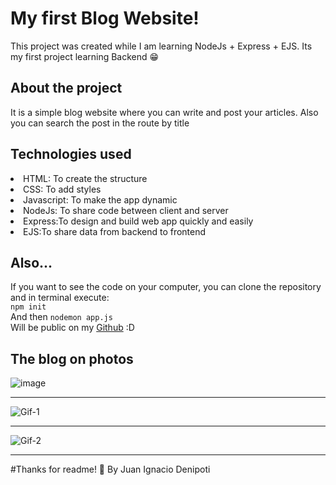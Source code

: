 # My first Blog Website!

This project was created while I am learning NodeJs + Express + EJS. Its my first project learning Backend 😁

## About the project
It is a simple blog website where you can write and post your articles. Also you can search the post in the route by title 
## Technologies used
<li>HTML: To create the structure</li>
<li>CSS: To add styles</li>
<li>Javascript: To make the app dynamic</li>
<li>NodeJs: To share code between client and server</li>
<li>Express:To design and build web app quickly and easily</li>
<li>EJS:To share data from backend to frontend</li>


## Also...
If you want to see the code on your computer, you can clone the repository and in terminal execute: <br>
`npm init` <br>
And then
`nodemon app.js`<br>
Will be public on my <a href="github.com/Juanideni" target="_blank">Github</a> :D 

## The blog on photos

![image](https://user-images.githubusercontent.com/62517692/167742421-4987d912-0bf8-4d13-abc5-51b5f018bfbf.png)
<hr>

![Gif-1](https://user-images.githubusercontent.com/62517692/167743258-c7bdb481-07c9-49e0-9edb-668cb27d143f.gif)
<hr>

![Gif-2](https://user-images.githubusercontent.com/62517692/167743268-5d4e93aa-2c20-4e47-9faf-3395186d01b7.gif)
<hr>


#Thanks for readme! 👋  By Juan Ignacio Denipoti 
